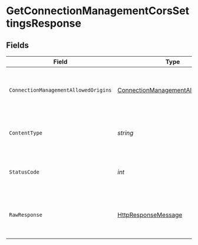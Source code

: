 # GetConnectionManagementCorsSettingsResponse


## Fields

| Field                                                                                                                | Type                                                                                                                 | Required                                                                                                             | Description                                                                                                          | Example                                                                                                              |
| -------------------------------------------------------------------------------------------------------------------- | -------------------------------------------------------------------------------------------------------------------- | -------------------------------------------------------------------------------------------------------------------- | -------------------------------------------------------------------------------------------------------------------- | -------------------------------------------------------------------------------------------------------------------- |
| `ConnectionManagementAllowedOrigins`                                                                                 | [ConnectionManagementAllowedOrigins](../../Models/Shared/ConnectionManagementAllowedOrigins.md)                      | :heavy_minus_sign:                                                                                                   | Success                                                                                                              | {<br/>"allowedOrigins": [<br/>"https://www.bank-of-dave.com"<br/>]<br/>}                                             |
| `ContentType`                                                                                                        | *string*                                                                                                             | :heavy_check_mark:                                                                                                   | HTTP response content type for this operation                                                                        |                                                                                                                      |
| `StatusCode`                                                                                                         | *int*                                                                                                                | :heavy_check_mark:                                                                                                   | HTTP response status code for this operation                                                                         |                                                                                                                      |
| `RawResponse`                                                                                                        | [HttpResponseMessage](https://learn.microsoft.com/en-us/dotnet/api/system.net.http.httpresponsemessage?view=net-5.0) | :heavy_check_mark:                                                                                                   | Raw HTTP response; suitable for custom response parsing                                                              |                                                                                                                      |